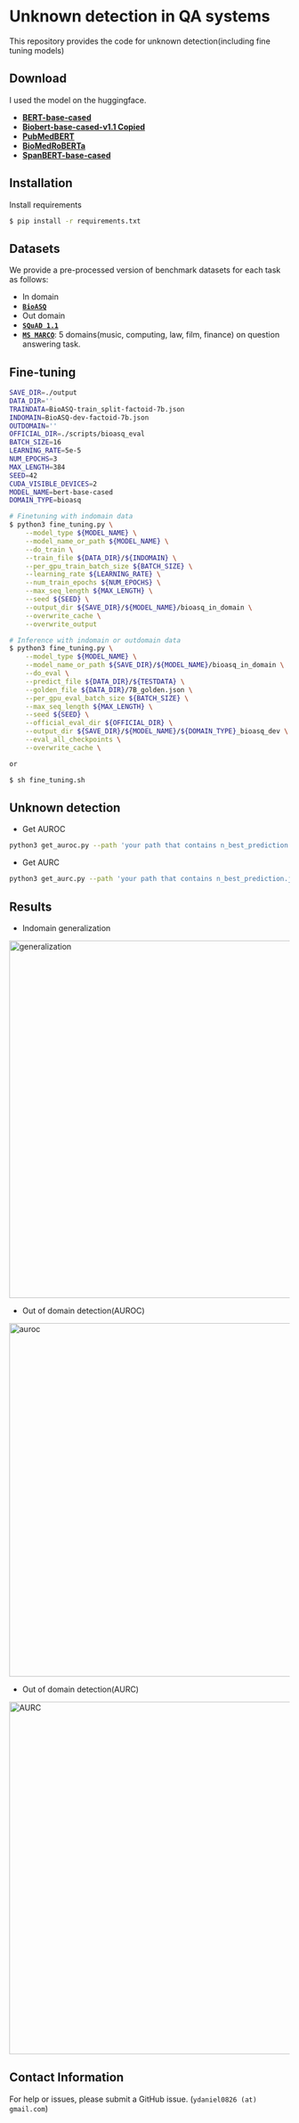 # Unknown detection in QA systems
This repository provides the code for unknown detection(including fine tuning models)

## Download
I used the model on the huggingface.

* **[BERT-base-cased](https://huggingface.co/bert-base-cased)**
* **[Biobert-base-cased-v1.1 Copied](https://huggingface.co/dmis-lab/biobert-base-cased-v1.1)**
* **[PubMedBERT](https://huggingface.co/microsoft/BiomedNLP-PubMedBERT-base-uncased-abstract-fulltext)**
* **[BioMedRoBERTa](https://huggingface.co/allenai/biomed_roberta_base)**
* **[SpanBERT-base-cased](https://huggingface.co/SpanBERT/spanbert-base-cased)**

## Installation
Install requirements
```bash
$ pip install -r requirements.txt
```

## Datasets

We provide a pre-processed version of benchmark datasets for each task as follows:
* In domain
*   **[`BioASQ`](https://drive.google.com/open?id=1OletxmPYNkz2ltOr9pyT0b0iBtUWxslh)**
* Out domain
*   **[`SQuAD 1.1`](https://huggingface.co/datasets/squad)**
*   **[`MS MARCO`](https://drive.google.com/drive/folders/1_Av713NR_3uqzU4au1xJpKB-h5QNxsep?usp=sharing)**: 5 domains(music, computing, law, film, finance) on question answering task.

## Fine-tuning

```bash
SAVE_DIR=./output
DATA_DIR=''
TRAINDATA=BioASQ-train_split-factoid-7b.json
INDOMAIN=BioASQ-dev-factoid-7b.json
OUTDOMAIN=''
OFFICIAL_DIR=./scripts/bioasq_eval
BATCH_SIZE=16
LEARNING_RATE=5e-5
NUM_EPOCHS=3
MAX_LENGTH=384
SEED=42
CUDA_VISIBLE_DEVICES=2
MODEL_NAME=bert-base-cased
DOMAIN_TYPE=bioasq

# Finetuning with indomain data
$ python3 fine_tuning.py \
    --model_type ${MODEL_NAME} \
    --model_name_or_path ${MODEL_NAME} \
    --do_train \
    --train_file ${DATA_DIR}/${INDOMAIN} \
    --per_gpu_train_batch_size ${BATCH_SIZE} \
    --learning_rate ${LEARNING_RATE} \
    --num_train_epochs ${NUM_EPOCHS} \
    --max_seq_length ${MAX_LENGTH} \
    --seed ${SEED} \
    --output_dir ${SAVE_DIR}/${MODEL_NAME}/bioasq_in_domain \
    --overwrite_cache \
    --overwrite_output 

# Inference with indomain or outdomain data
$ python3 fine_tuning.py \
    --model_type ${MODEL_NAME} \
    --model_name_or_path ${SAVE_DIR}/${MODEL_NAME}/bioasq_in_domain \
    --do_eval \
    --predict_file ${DATA_DIR}/${TESTDATA} \
    --golden_file ${DATA_DIR}/7B_golden.json \
    --per_gpu_eval_batch_size ${BATCH_SIZE} \
    --max_seq_length ${MAX_LENGTH} \
    --seed ${SEED} \
    --official_eval_dir ${OFFICIAL_DIR} \
    --output_dir ${SAVE_DIR}/${MODEL_NAME}/${DOMAIN_TYPE}_bioasq_dev \
    --eval_all_checkpoints \
    --overwrite_cache \

or

$ sh fine_tuning.sh

```

## Unknown detection
* Get AUROC
```bash
python3 get_auroc.py --path 'your path that contains n_best_prediction.json '

```
* Get AURC 
```bash
python3 get_aurc.py --path 'your path that contains n_best_prediction.json '
```


## Results

* Indomain generalization
<img width="642" alt="generalization" src="https://user-images.githubusercontent.com/44221520/124387986-921a8880-dd1b-11eb-98f8-f61d07806117.png">

* Out of domain detection(AUROC)

<img width="635" alt="auroc" src="https://user-images.githubusercontent.com/44221520/124387758-af9b2280-dd1a-11eb-99ab-285c827593f7.png">

* Out of domain detection(AURC)
<img width="633" alt="AURC" src="https://user-images.githubusercontent.com/44221520/124387990-95157900-dd1b-11eb-845d-ca47d85d3615.png">

## Contact Information
For help or issues, please submit a GitHub issue. 
(`ydaniel0826 (at) gmail.com`)
